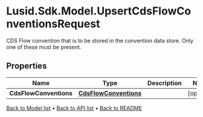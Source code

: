 # Lusid.Sdk.Model.UpsertCdsFlowConventionsRequest
CDS Flow convention that is to be stored in the convention data store. Only one of these must be present.

## Properties

Name | Type | Description | Notes
------------ | ------------- | ------------- | -------------
**CdsFlowConventions** | [**CdsFlowConventions**](CdsFlowConventions.md) |  | [optional] 

[Back to Model list](../README.md#documentation-for-models) &#8226; [Back to API list](../README.md#documentation-for-api-endpoints) &#8226; [Back to README](../README.md)

